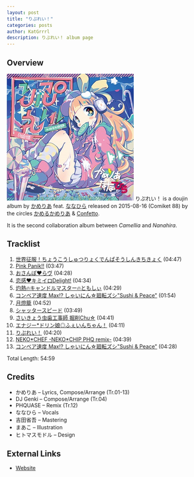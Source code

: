```yaml
---
layout: post
title: "りぷれい！"
categories: posts
author: KatGrrrl
description: りぷれい！ album page
---
```


## Overview

![KCCD-003](/assets/images/camellia/albums/KCCD-003.jpg)
りぷれい！ is a doujin album by [かめりあ](/postsWiki/_posts/camellia/2023-12-10-camellia.md) feat. [ななひら](#) released on 2015-08-16 (Comiket 88) by the circles [かめるかめりあ](#) & [Confetto](#).

It is the second collaboration album between *Camellia* and *Nanahira*.

## Tracklist

1. [世界征服！ちょうこうしゅつりょくでんぱそうしんきちきょく](#) (04:47)
2. [Pink Panik!!](#) (03:47)
3. [おさんぽ♥らヴ](#) (04:28)
4. [恋感♥キミイロDelight!](#) (04:34)
5. [灼熱🔥キャンドルマスター🔥ともしぃ](#) (04:29)
6. [コンベア速度 Max!? しゃいにん☆廻転ズシ"Sushi & Peace"](#) (01:54)
7. [月燈籠](#) (04:52)
8. [シャッタースピード](#) (03:49)
9. [さいきょう虫歯工事師 掘削Chu☆](#) (04:41)
10. [エナジー*ドリン娘◎ふぇいんちゃん！](#) (04:11)
11. [りぷれい！](#) (04:20)
12. [NEKO\*CHEF -NEKO\*CHIP PHQ remix-](#) (04:39)
13. [コンベア速度 Max!? しゃいにん☆廻転ズシ"Sushi & Peace"](#) (04:28)

Total Length: 54:59

## Credits

* かめりあ – Lyrics, Compose/Arrange (Tr.01-13)
* DJ Genki – Compose/Arrange (Tr.04)
* PHQUASE – Remix (Tr.12)
* ななひら – Vocals
* 吉田省吾 – Mastering
* まあこ – Illustration
* ヒトマスモドル – Design

## External Links

* [Website](https://confetto.chu.jp/replay/)
